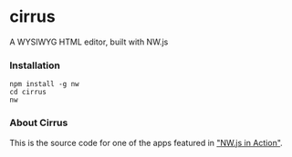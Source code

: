 # cirrus
A WYSIWYG HTML editor, built with NW.js

### Installation

    npm install -g nw
    cd cirrus
    nw

### About Cirrus

This is the source code for one of the apps featured in ["NW.js in Action"](http://manning.com/jensen).